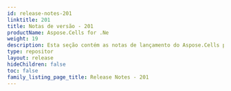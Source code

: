 ```yaml
---
id: release-notes-201
linktitle: 201
title: Notas de versão - 201
productName: Aspose.Cells for .Ne
weight: 19
description: Esta seção contém as notas de lançamento do Aspose.Cells para .Net para o ano de 2015. Nessas notas de lançamento, estamos publicando a lista de problemas que foram corrigidos na versão atual, bem como quaisquer API públicos e alterações comportamentais
type: repositor
layout: release
hideChildren: false
toc: false
family_listing_page_title: Release Notes - 201
---
```

